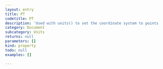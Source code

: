 ```yaml
---
layout: entry
title: PT
codetitle: PT
description: 'Used with units() to set the coordinate system to points.'
category: Document
subcategory: Units
returns: null
parameters: []
kind: property
todo: null
examples: []

---
```


